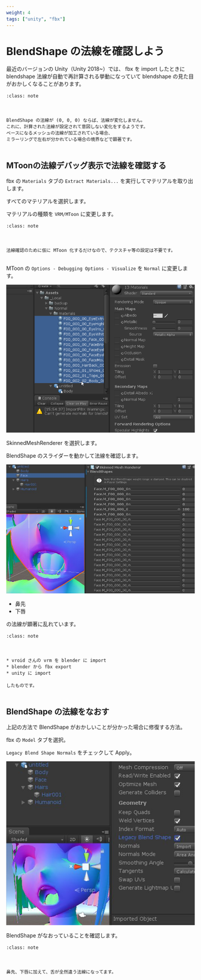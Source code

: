 ```yaml
---
weight: 4
tags: ["unity", "fbx"]
---
```


# BlendShape の法線を確認しよう

最近のバージョンの Unity（Unity 2018~）では、 fbx を import したときに blendshape 法線が自動で再計算される挙動になっていて blendshape の見た目がおかしくなることがあります。

```{admonition} 詳細
:class: note



BlendShape の法線が (0, 0, 0) ならば、法線が変化しません。
これに、計算された法線が設定されて意図しない変化をするようです。
ベースになるメッシュの法線が加工されている場合、
ミラーリングで左右が分かれている場合の境界などで顕著です。


```


## MToonの法線デバッグ表示で法線を確認する

fbx の `Materials` タブの `Extract Materials...` を実行してマテリアルを取り出します。

すべてのマテリアルを選択します。

マテリアルの種類を `VRM/MToon` に変更します。

```{admonition} 法線確認
:class: note



法線確認のために仮に MToon 化するだけなので、テクスチャ等の設定は不要です。


```


MToon の `Options - Debugging Options - Visualize` を `Normal` に変更します。

![debug normal](/_static/images/vrm/mtoon_normal.gif)

SkinnedMeshRenderer を選択します。

BlendShape のスライダーを動かして法線を確認します。

![debug normal](/_static/images/vrm/broken_normal.jpg)

* 鼻先
* 下唇

の法線が顕著に乱れています。

```{admonition} モデル情報
:class: note



* vroid さんの vrm を blender に import
* blender から fbx export
* unity に import

したものです。


```


## BlendShape の法線をなおす

上記の方法で BlendShape がおかしいことが分かった場合に修復する方法。

fbx の `Model` タブを選択。

`Legacy Blend Shape Normals` をチェックして Apply。

![fixed normal](/_static/images/vrm/legacy_normal_fixed.jpg)

BlendShape がなおっていることを確認します。

```{admonition} 修正前との違い
:class: note



鼻先、下唇に加えて、舌が全然違う法線になってます。


```

